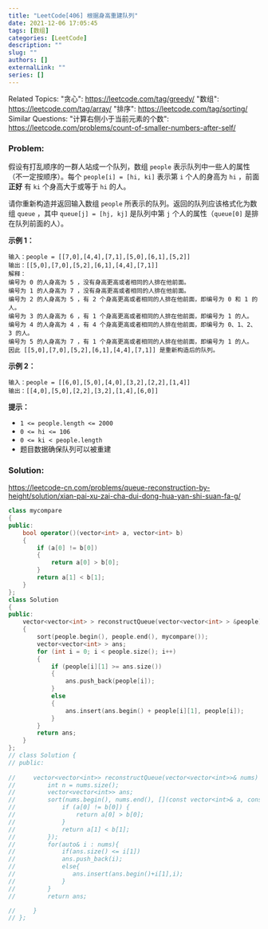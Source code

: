 ```yaml
---
title: "LeetCode[406] 根据身高重建队列"
date: 2021-12-06 17:05:45
tags: [数组]
categories: [LeetCode]
description: ""
slug: ""
authors: []
externalLink: ""
series: []
---
```


Related Topics:
  "贪心": https://leetcode.com/tag/greedy/
  "数组": https://leetcode.com/tag/array/
  "排序": https://leetcode.com/tag/sorting/
Similar Questions:
 "计算右侧小于当前元素的个数": https://leetcode.com/problems/count-of-smaller-numbers-after-self/

### Problem:

假设有打乱顺序的一群人站成一个队列，数组 `people` 表示队列中一些人的属性（不一定按顺序）。每个 `people[i] = [hi, ki]` 表示第 `i` 个人的身高为 `hi` ，前面 **正好** 有 `ki` 个身高大于或等于 `hi` 的人。

请你重新构造并返回输入数组 `people` 所表示的队列。返回的队列应该格式化为数组 `queue` ，其中 `queue[j] = [hj, kj]` 是队列中第 `j` 个人的属性（`queue[0]` 是排在队列前面的人）。

**示例 1：**

```
输入：people = [[7,0],[4,4],[7,1],[5,0],[6,1],[5,2]]
输出：[[5,0],[7,0],[5,2],[6,1],[4,4],[7,1]]
解释：
编号为 0 的人身高为 5 ，没有身高更高或者相同的人排在他前面。
编号为 1 的人身高为 7 ，没有身高更高或者相同的人排在他前面。
编号为 2 的人身高为 5 ，有 2 个身高更高或者相同的人排在他前面，即编号为 0 和 1 的人。
编号为 3 的人身高为 6 ，有 1 个身高更高或者相同的人排在他前面，即编号为 1 的人。
编号为 4 的人身高为 4 ，有 4 个身高更高或者相同的人排在他前面，即编号为 0、1、2、3 的人。
编号为 5 的人身高为 7 ，有 1 个身高更高或者相同的人排在他前面，即编号为 1 的人。
因此 [[5,0],[7,0],[5,2],[6,1],[4,4],[7,1]] 是重新构造后的队列。
```

**示例 2：**

```
输入：people = [[6,0],[5,0],[4,0],[3,2],[2,2],[1,4]]
输出：[[4,0],[5,0],[2,2],[3,2],[1,4],[6,0]]
```

**提示：**

- `1 <= people.length <= 2000`
- `0 <= hi <= 106`
- `0 <= ki < people.length`
- 题目数据确保队列可以被重建

<!--more-->

### Solution:

https://leetcode-cn.com/problems/queue-reconstruction-by-height/solution/xian-pai-xu-zai-cha-dui-dong-hua-yan-shi-suan-fa-g/

```c++
class mycompare
{
public:
    bool operator()(vector<int> a, vector<int> b)
    {
        if (a[0] != b[0])
        {
            return a[0] > b[0];
        }
        return a[1] < b[1];
    }
};
class Solution
{
public:
    vector<vector<int> > reconstructQueue(vector<vector<int> > &people)
    {
        sort(people.begin(), people.end(), mycompare());
        vector<vector<int> > ans;
        for (int i = 0; i < people.size(); i++)
        {
            if (people[i][1] >= ans.size())
            {
                ans.push_back(people[i]);
            }
            else
            {
                ans.insert(ans.begin() + people[i][1], people[i]);
            }
        }
        return ans;
    }
};
// class Solution {
// public:
    
//     vector<vector<int>> reconstructQueue(vector<vector<int>>& nums) {
//         int n = nums.size();
//         vector<vector<int>> ans;
//         sort(nums.begin(), nums.end(), [](const vector<int>& a, const vector<int>& b) {
//             if (a[0] != b[0]) {
//                 return a[0] > b[0];
//             }
//             return a[1] < b[1];
//         });
//         for(auto& i : nums){
//             if(ans.size() <= i[1])
//             ans.push_back(i);
//             else{
//                ans.insert(ans.begin()+i[1],i); 
//             }
//         }
//         return ans;

//     }
// };
```

